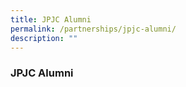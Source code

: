 ```yaml
---
title: JPJC Alumni
permalink: /partnerships/jpjc-alumni/
description: ""
---
```

### **JPJC Alumni**
